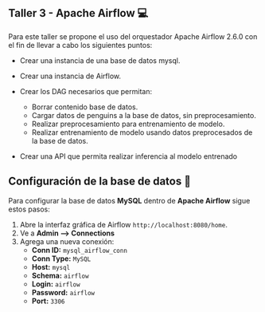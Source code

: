 ## Taller 3 - Apache Airflow :computer: #
Para este taller se propone el uso del orquestador Apache Airflow 2.6.0 con el fin de llevar a cabo los siguientes puntos:

- Crear una instancia de una base de datos mysql.

- Crear una instancia de Airflow.

- Crear los DAG necesarios que permitan:
  - Borrar contenido base de datos.
  - Cargar datos de penguins a la base de datos, sin preprocesamiento.
  - Realizar preprocesamiento para entrenamiento de modelo.
  - Realizar entrenamiento de modelo usando datos preprocesados de la base de datos.

- Crear una API que permita realizar inferencia al modelo entrenado


## Configuración de la base de datos :floppy_disk: #
Para configurar la base de datos **MySQL** dentro de **Apache Airflow** sigue estos pasos: 
1. Abre la interfaz gráfica de Airflow ```http://localhost:8080/home```.
2. Ve a **Admin --> Connections**
3. Agrega una nueva conexión:
   - **Conn ID:** ```mysql_airflow_conn```
   - **Conn Type:** ```MySQL```
   - **Host:** ```mysql```
   - **Schema:** ```airflow```
   - **Login:** ```airflow```
   - **Password:** ```airflow```
   - **Port:** ```3306```

